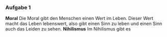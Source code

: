 ### Aufgabe 1
**Moral**
Die Moral gibt den Menschen einen Wert im Leben. Dieser Wert macht das Leben lebenswert, also gibt einen Sinn zu leben und einen Sinn auch das Leiden zu sehen.
**Nihilismus**
Im Nihilismus gibt es 